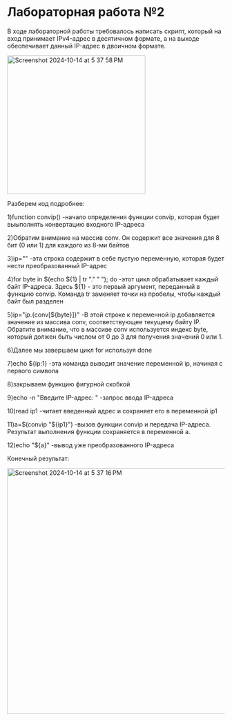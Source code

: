 # Лабораторная работа №2

В ходе лабораторной работы требовалось написать скрипт,  который на вход принимает IPv4-адрес в десятичном формате, а на выходе обеспечивает данный IP-адрес в двоичном формате.

<img width="320" alt="Screenshot 2024-10-14 at 5 37 58 PM" src="https://github.com/user-attachments/assets/3982b697-9367-48d4-b5a4-247dcae89c78">

Разберем код подробнее:

1)function convip() -начало определения функции convip, которая будет выыполнять конвертацию входного IP-адреса

2)Обратим внимание на массив conv. Он содержит все значения для 8 бит (0 или 1) для каждого из 8-ми байтов

3)ip="" -эта строка содержит в себе пустую переменную, которая будет нести преобразованный IP-адрес

4)for byte in $(echo ${1} | tr "." " "); do -этот цикл обрабатывает каждый байт IP-адреса. Здесь ${1} - это первый аргумент, переданный в функцию convip. Команда tr заменяет точки на пробелы, чтобы каждый байт был разделен

5)ip="${ip}.${conv[${byte}]}" -В этой строке к переменной ip добавляется значение из массива conv, соответствующее текущему байту IP. Обратите внимание, что в массиве conv используется индекс byte, который должен быть числом от 0 до 3 для получения значений 0 или 1. 

6)Далее мы завершаем цикл for используя done

7)echo ${ip:1} -эта команда выводит значение переменной ip, начиная с первого символа

8)закрываем функцию фигурной скобкой

9)echo -n "Введите IP-адрес: " -запрос ввода IP-адреса

10)read ip1 -читает введенный адрес и сохраняет его в переменной ip1

11)a=$(convip "${ip1}") -вызов функции convip и передача IP-адреса. Результат выполнения функции сохраняется в переменной a.

12)echo "${a}" -вывод уже преобразованного IP-адреса


Конечный результат:

<img width="569" alt="Screenshot 2024-10-14 at 5 37 16 PM" src="https://github.com/user-attachments/assets/a683efb8-3bf4-45c5-b142-fad4a080014a">

